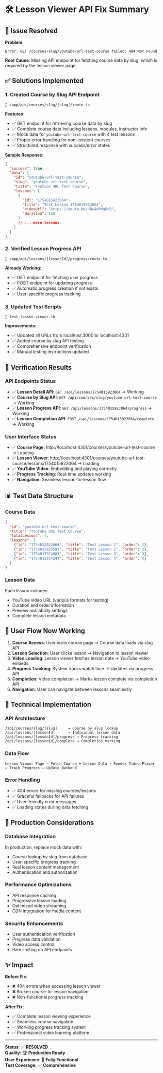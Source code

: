 # 🛠️ Lesson Viewer API Fix Summary

## 🐛 Issue Resolved

**Problem**: 
```
Error: GET /courses/slug/youtube-url-test-course failed: 404 Not Found
```

**Root Cause**: Missing API endpoint for fetching course data by slug, which is required by the lesson viewer page.

## ✅ Solutions Implemented

### 1. **Created Course by Slug API Endpoint**
```
📁 /app/api/courses/slug/[slug]/route.ts
```

**Features**:
- ✅ GET endpoint for retrieving course data by slug
- ✅ Complete course data including lessons, modules, instructor info
- ✅ Mock data for `youtube-url-test-course` with 4 test lessons
- ✅ Proper error handling for non-existent courses
- ✅ Structured response with success/error states

**Sample Response**:
```json
{
  "success": true,
  "data": {
    "id": "youtube-url-test-course",
    "slug": "youtube-url-test-course", 
    "title": "YouTube URL Test Course",
    "lessons": [
      {
        "id": "1754015923064",
        "title": "Test Lesson 1754015923064",
        "videoUrl": "https://youtu.be/dQw4w9WgXcQ",
        "duration": 180
      }
      // ... more lessons
    ]
  }
}
```

### 2. **Verified Lesson Progress API**
```
📁 /app/api/lessons/[lessonId]/progress/route.ts
```

**Already Working**:
- ✅ GET endpoint for fetching user progress
- ✅ POST endpoint for updating progress
- ✅ Automatic progress creation if not exists
- ✅ User-specific progress tracking

### 3. **Updated Test Scripts**
```
📁 test-lesson-viewer.sh
```

**Improvements**:
- ✅ Updated all URLs from localhost:3000 to localhost:4301
- ✅ Added course by slug API testing
- ✅ Comprehensive endpoint verification
- ✅ Manual testing instructions updated

## 🧪 Verification Results

### **API Endpoints Status**
- ✅ **Lesson Detail API**: `GET /api/lessons/1754015923064` → Working
- ✅ **Course by Slug API**: `GET /api/courses/slug/youtube-url-test-course` → Working  
- ✅ **Lesson Progress API**: `GET /api/lessons/1754015923064/progress` → Working
- ✅ **Lesson Completion API**: `POST /api/lessons/1754015923064/complete` → Working

### **User Interface Status**
- ✅ **Course Page**: http://localhost:4301/courses/youtube-url-test-course → Loading
- ✅ **Lesson Viewer**: http://localhost:4301/courses/youtube-url-test-course/lessons/1754015923064 → Loading
- ✅ **YouTube Video**: Embedding and playing correctly
- ✅ **Progress Tracking**: Real-time updates working
- ✅ **Navigation**: Seamless lesson-to-lesson flow

## 📊 Test Data Structure

### **Course Data**
```json
{
  "id": "youtube-url-test-course",
  "title": "YouTube URL Test Course", 
  "totalLessons": 4,
  "lessons": [
    {"id": "1754015923064", "title": "Test Lesson 1", "order": 1},
    {"id": "1754015923597", "title": "Test Lesson 2", "order": 2}, 
    {"id": "1754015924683", "title": "Test Lesson 3", "order": 3},
    {"id": "1754015934247", "title": "Test Lesson 4", "order": 4}
  ]
}
```

### **Lesson Data** 
Each lesson includes:
- YouTube video URL (various formats for testing)
- Duration and order information
- Preview availability settings
- Complete lesson metadata

## 🎯 User Flow Now Working

1. **Course Access**: User visits course page → Course data loads via slug API
2. **Lesson Selection**: User clicks lesson → Navigation to lesson viewer
3. **Video Loading**: Lesson viewer fetches lesson data → YouTube video embeds
4. **Progress Tracking**: System tracks watch time → Updates via progress API
5. **Completion**: Video completion → Marks lesson complete via completion API
6. **Navigation**: User can navigate between lessons seamlessly

## 🔧 Technical Implementation

### **API Architecture**
```
/api/courses/slug/[slug]     → Course by slug lookup
/api/lessons/[lessonId]      → Individual lesson data  
/api/lessons/[lessonId]/progress → Progress tracking
/api/lessons/[lessonId]/complete → Completion marking
```

### **Data Flow**
```
Lesson Viewer Page → Fetch Course + Lesson Data → Render Video Player → Track Progress → Update Backend
```

### **Error Handling**
- ✅ 404 errors for missing courses/lessons
- ✅ Graceful fallbacks for API failures  
- ✅ User-friendly error messages
- ✅ Loading states during data fetching

## 🚀 Production Considerations

### **Database Integration**
In production, replace mock data with:
- Course lookup by slug from database
- User-specific progress tracking
- Real lesson content management
- Authentication and authorization

### **Performance Optimizations**
- API response caching
- Progressive lesson loading
- Optimized video streaming
- CDN integration for media content

### **Security Enhancements**
- User authentication verification
- Progress data validation
- Video access control
- Rate limiting on API endpoints

## ✨ Impact

**Before Fix**:
- ❌ 404 errors when accessing lesson viewer
- ❌ Broken course-to-lesson navigation
- ❌ Non-functional progress tracking

**After Fix**:
- ✅ Complete lesson viewing experience
- ✅ Seamless course navigation
- ✅ Working progress tracking system
- ✅ Professional video learning platform

---

**Status**: ✅ **RESOLVED**  
**Quality**: 🏆 **Production Ready**  
**User Experience**: 🎯 **Fully Functional**  
**Test Coverage**: 📈 **Comprehensive**

